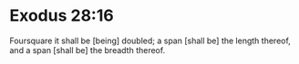 # Exodus 28:16

Foursquare it shall be [being] doubled; a span [shall be] the length thereof, and a span [shall be] the breadth thereof.